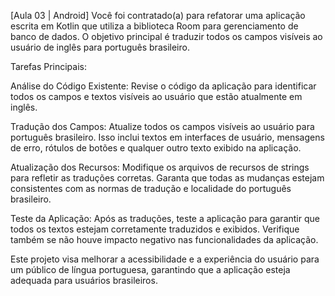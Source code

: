 [Aula 03 | Android]
Você foi contratado(a) para refatorar uma aplicação escrita em Kotlin que utiliza a biblioteca Room para gerenciamento de banco de dados. O objetivo principal é traduzir todos os campos visíveis ao usuário de inglês para português brasileiro. 

Tarefas Principais:

Análise do Código Existente: Revise o código da aplicação para identificar todos os campos e textos visíveis ao usuário que estão atualmente em inglês.

Tradução dos Campos: Atualize todos os campos visíveis ao usuário para português brasileiro. Isso inclui textos em interfaces de usuário, mensagens de erro, rótulos de botões e qualquer outro texto exibido na aplicação.

Atualização dos Recursos: Modifique os arquivos de recursos de strings para refletir as traduções corretas. Garanta que todas as mudanças estejam consistentes com as normas de tradução e localidade do português brasileiro.

Teste da Aplicação: Após as traduções, teste a aplicação para garantir que todos os textos estejam corretamente traduzidos e exibidos. Verifique também se não houve impacto negativo nas funcionalidades da aplicação.

Este projeto visa melhorar a acessibilidade e a experiência do usuário para um público de língua portuguesa, garantindo que a aplicação esteja adequada para usuários brasileiros.
